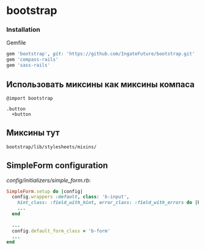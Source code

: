# bootstrap

### Installation

Gemfile

```ruby
gem 'bootstrap', git: 'https://github.com/IngateFuture/bootstrap.git'
gem 'compass-rails'
gem 'sass-rails'
```

## Использовать миксины как миксины компаса

```
@import bootstrap

.button
  +button
```

## Миксины тут

```
bootstrap/lib/stylesheets/mixins/
```

## SimpleForm configuration

_config/initializers/simple_form.rb_:

```ruby
SimpleForm.setup do |config|
  config.wrappers :default, class: 'b-input',
    hint_class: :field_with_hint, error_class: :field_with_errors do |b|
    ...
  end
  
  ...
  config.default_form_class = 'b-form'
  ...
end
```
